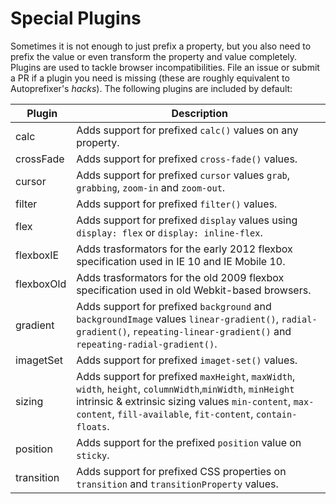 # Special Plugins
Sometimes it is not enough to just prefix a property, but you also need to prefix the value or even transform the property and value completely. Plugins are used to tackle browser incompatibilities. File an issue or submit a PR if a plugin you need is missing (these are roughly equivalent to Autoprefixer's *hacks*). The following plugins are included by default:


| Plugin | Description |
| ------ | ------------ |
| calc | Adds support for prefixed `calc()` values on any property. |
| crossFade | Adds support for prefixed `cross-fade()` values. |
| cursor | Adds support for prefixed `cursor` values `grab`, `grabbing`, `zoom-in` and `zoom-out`. |
| filter | Adds support for prefixed `filter()` values. |
| flex | Adds support for prefixed `display` values using `display: flex` or `display: inline-flex`. |
| flexboxIE | Adds trasformators for the early 2012 flexbox specification used in IE 10 and IE Mobile 10. |
| flexboxOld | Adds trasformators for the old 2009 flexbox specification used in old Webkit-based browsers. |
| gradient | Adds support for prefixed `background` and `backgroundImage` values `linear-gradient()`, `radial-gradient()`, `repeating-linear-gradient()` and `repeating-radial-gradient()`. |
| imagetSet | Adds support for prefixed `imaget-set()` values. |
| sizing | Adds support for prefixed `maxHeight`, `maxWidth`, `width`, `height`, `columnWidth`,`minWidth`, `minHeight` intrinsic & extrinsic sizing values `min-content`, `max-content`, `fill-available`, `fit-content`, `contain-floats`. |
| position | Adds support for the prefixed `position` value on `sticky`. |
| transition | Adds support for prefixed CSS properties on `transition` and `transitionProperty` values. |
